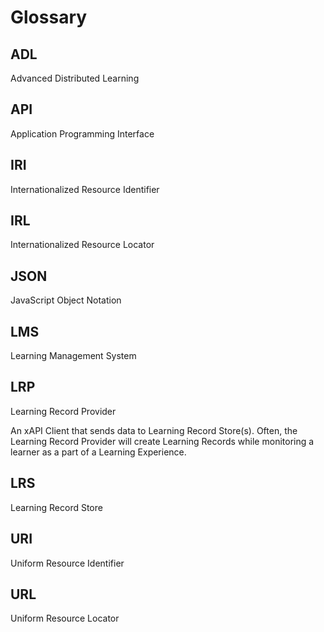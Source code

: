 # Glossary

## ADL

Advanced Distributed Learning

## API

Application Programming Interface

## IRI

Internationalized Resource Identifier

## IRL

Internationalized Resource Locator

## JSON

JavaScript Object Notation

## LMS

Learning Management System

## LRP

Learning Record Provider 

An xAPI Client that sends data to Learning Record Store(s). Often, the Learning Record Provider will create Learning Records while monitoring a learner as a part of a Learning Experience.


## LRS

Learning Record Store

## URI

Uniform Resource Identifier

## URL

Uniform Resource Locator